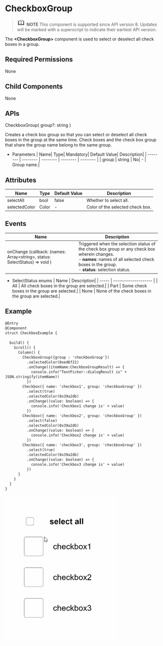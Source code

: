# CheckboxGroup

> ![icon-note.gif](public_sys-resources/icon-note.gif) **NOTE**
> This component is supported since API version 8. Updates will be marked with a superscript to indicate their earliest API version.

The **\<CheckboxGroup>** component is used to select or deselect all check boxes in a group.

## Required Permissions

None

## Child Components

None

## APIs

CheckboxGroup( group?: string )

Creates a check box group so that you can select or deselect all check boxes in the group at the same time. Check boxes and the check box group that share the group name belong to the same group.

- Parameters
  | Name| Type| Mandatory| Default Value| Description|
  | -------- | -------- | -------- | -------- | -------- |
  | group | string | No| - | Group name.|


## Attributes

| Name| Type| Default Value| Description| 
| -------- | -------- | -------- | -------- |
| selectAll | bool | false | Whether to select all.| 
| selectedColor | Color | - | Color of the selected check box.| 

## Events

| Name| Description| 
| -------- | -------- |
| onChange (callback: (names: Array&lt;string&gt;, status: SelectStatus) => void ) |Triggered when the selection status of the check box group or any check box wherein changes.<br>- **names**: names of all selected check boxes in the group.<br>- **status**: selection status.| 

- SelectStatus enums
  | Name | Description| 
  | ----- | -------------------- |
  | All   | All check boxes in the group are selected.|
  | Part  | Some check boxes in the group are selected.|
  | None  | None of the check boxes in the group are selected.|


## Example

```
@Entry
@Component
struct CheckboxExample {

  build() {
    Scroll() {
      Column() {
        CheckboxGroup({group : 'checkboxGroup'})
          .selectedColor(0xed6f21)
          .onChange((itemName:CheckboxGroupResult) => {
            console.info("TextPicker::dialogResult is" + JSON.stringify(itemName))
          })
        Checkbox({ name: 'checkbox1', group: 'checkboxGroup' })
          .select(true)
          .selectedColor(0x39a2db)
          .onChange((value: boolean) => {
            console.info('Checkbox1 change is' + value)
          })
        Checkbox({ name: 'checkbox2', group: 'checkboxGroup' })
          .select(false)
          .selectedColor(0x39a2db)
          .onChange((value: boolean) => {
            console.info('Checkbox2 change is' + value)
          })
        Checkbox({ name: 'checkbox3', group: 'checkboxGroup' })
          .select(true)
          .selectedColor(0x39a2db)
          .onChange((value: boolean) => {
            console.info('Checkbox3 change is' + value)
          })
      }
    }
  }
}
```
![](figures/checkboxgroup.gif)
